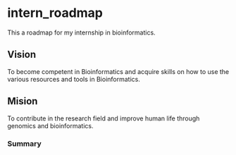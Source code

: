 # intern_roadmap
This a roadmap for my internship in bioinformatics.

## **Vision**

To become competent in Bioinformatics and acquire skills on how to use the various resources and tools in Bioinformatics.

## **Mision**

To contribute in the research field and improve human life through genomics and bioinformatics.

### **Summary**

